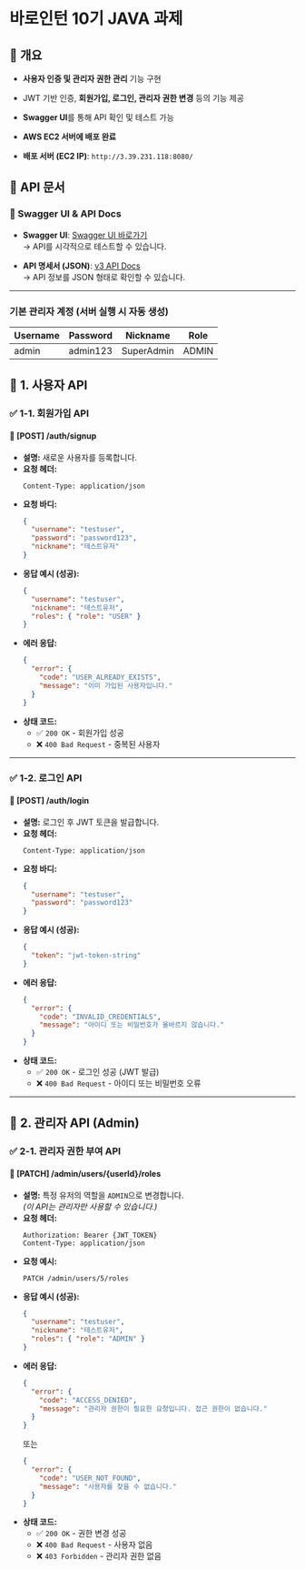 #  바로인턴 10기 JAVA 과제

## 📌 개요
- **사용자 인증 및 관리자 권한 관리** 기능 구현  
- JWT 기반 인증, **회원가입, 로그인, 관리자 권한 변경** 등의 기능 제공  
- **Swagger UI**를 통해 API 확인 및 테스트 가능  
- **AWS EC2 서버에 배포 완료**
  
- **배포 서버 (EC2 IP)**: `http://3.39.231.118:8080/`

## 📄 API 문서

### 🔗 Swagger UI & API Docs

- **Swagger UI**: [Swagger UI 바로가기](http://3.39.231.118:8080/swagger-ui/index.html)  
  → API를 시각적으로 테스트할 수 있습니다.

- **API 명세서 (JSON)**: [v3 API Docs](http://3.39.231.118:8080/v3/api-docs)  
  → API 정보를 JSON 형태로 확인할 수 있습니다.
---

### 기본 관리자 계정 (서버 실행 시 자동 생성)
| **Username** | **Password** | **Nickname** | **Role** |
|-------------|-------------|-------------|---------|
| admin      | admin123   | SuperAdmin  | ADMIN  |



## 📑 1. 사용자 API

### ✅ 1-1. 회원가입 API
#### 🔹 **[POST] /auth/signup**
- **설명:** 새로운 사용자를 등록합니다.
- **요청 헤더:**
  ```http
  Content-Type: application/json
  ```
- **요청 바디:**
  ```json
  {
    "username": "testuser",
    "password": "password123",
    "nickname": "테스트유저"
  }
  ```
- **응답 예시 (성공):**
  ```json
  {
    "username": "testuser",
    "nickname": "테스트유저",
    "roles": { "role": "USER" }
  }
  ```
- **에러 응답:**
  ```json
  {
    "error": {
      "code": "USER_ALREADY_EXISTS",
      "message": "이미 가입된 사용자입니다."
    }
  }
  ```
- **상태 코드:**
  - ✅ `200 OK` - 회원가입 성공
  - ❌ `400 Bad Request` - 중복된 사용자

---

### ✅ 1-2. 로그인 API
#### 🔹 **[POST] /auth/login**
- **설명:** 로그인 후 JWT 토큰을 발급합니다.
- **요청 헤더:**
  ```http
  Content-Type: application/json
  ```
- **요청 바디:**
  ```json
  {
    "username": "testuser",
    "password": "password123"
  }
  ```
- **응답 예시 (성공):**
  ```json
  {
    "token": "jwt-token-string"
  }
  ```
- **에러 응답:**
  ```json
  {
    "error": {
      "code": "INVALID_CREDENTIALS",
      "message": "아이디 또는 비밀번호가 올바르지 않습니다."
    }
  }
  ```
- **상태 코드:**
  - ✅ `200 OK` - 로그인 성공 (JWT 발급)
  - ❌ `400 Bad Request` - 아이디 또는 비밀번호 오류

---

## 📑 2. 관리자 API (Admin)

### ✅ 2-1. 관리자 권한 부여 API
#### 🔹 **[PATCH] /admin/users/{userId}/roles**
- **설명:** 특정 유저의 역할을 `ADMIN`으로 변경합니다.  
  _(이 API는 관리자만 사용할 수 있습니다.)_
- **요청 헤더:**
  ```http
  Authorization: Bearer {JWT_TOKEN}
  Content-Type: application/json
  ```
- **요청 예시:**
  ```http
  PATCH /admin/users/5/roles
  ```
- **응답 예시 (성공):**
  ```json
  {
    "username": "testuser",
    "nickname": "테스트유저",
    "roles": { "role": "ADMIN" }
  }
  ```
- **에러 응답:**
  ```json
  {
    "error": {
      "code": "ACCESS_DENIED",
      "message": "관리자 권한이 필요한 요청입니다. 접근 권한이 없습니다."
    }
  }
  ```
  또는
  ```json
  {
    "error": {
      "code": "USER_NOT_FOUND",
      "message": "사용자를 찾을 수 없습니다."
    }
  }
  ```
- **상태 코드:**
  - ✅ `200 OK` - 권한 변경 성공
  - ❌ `400 Bad Request` - 사용자 없음
  - ❌ `403 Forbidden` - 관리자 권한 없음

